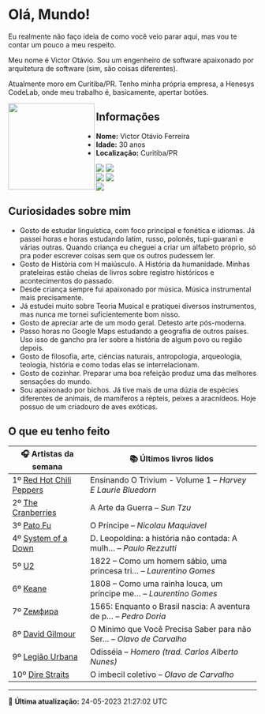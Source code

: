 # Olá, Mundo!

Eu realmente não faço ideia de como você veio parar aqui, mas vou te contar um pouco a meu respeito.

Meu nome é Victor Otávio. Sou um engenheiro de software apaixonado por arquitetura de software (sim, são coisas diferentes).

Atualmente moro em Curitiba/PR. Tenho minha própria empresa, a Henesys CodeLab, onde meu trabalho é, basicamente, apertar botões.

<img align="left" src="https://github.com/vctrtvfrrr/vctrtvfrrr/raw/master/octocat.png" alt="" width="175" />

## Informações

- **Nome:** Victor Otávio Ferreira
- **Idade:** 30 anos
- **Localização:** Curitiba/PR

[![](https://img.shields.io/badge/LinkedIn-victorotavio-blue)](https://www.linkedin.com/in/victorotavio/) [![](https://img.shields.io/badge/Twitter-@vctrtvfrrr-blue)](https://twitter.com/vctrtvfrrr)  
[![](https://img.shields.io/badge/GitHub-vctrtvfrrr-24292e)](https://github.com/vctrtvfrrr) [![](https://img.shields.io/badge/GitLab-vctrtvfrrr-ec5d16)](https://gitlab.com/vctrtvfrrr)  
[![](https://img.shields.io/badge/Email-victor@otavioferreira.com.br-red)](mailto:victor@otavioferreira.com.br)  

## Curiosidades sobre mim

-   Gosto de estudar linguística, com foco principal e fonética e idiomas. Já passei horas e horas estudando latim, russo, polonês, tupi-guarani e várias outras. Quando criança eu cheguei a criar um alfabeto próprio, só pra poder escrever coisas sem que os outros pudessem ler.
-   Gosto de História com H maiúsculo. A História da humanidade. Minhas prateleiras estão cheias de livros sobre registro históricos e acontecimentos do passado.
-   Desde criança sempre fui apaixonado por música. Música instrumental mais precisamente.
-   Já estudei muito sobre Teoria Musical e pratiquei diversos instrumentos, mas nunca me tornei suficientemente bom nisso.
-   Gosto de apreciar arte de um modo geral. Detesto arte pós-moderna.
-   Passo horas no Google Maps estudando a geografia de outros países. Uso isso de gancho pra ler sobre a história de algum povo ou região depois.
-   Gosto de filosofia, arte, ciências naturais, antropologia, arqueologia, teologia, história e como todas elas se interrelacionam.
-   Gosto de cozinhar. Preparar uma boa refeição produz uma das melhores sensações do mundo.
-   Sou apaixonado por bichos. Já tive mais de uma dúzia de espécies diferentes de animais, de mamiferos a répteis, peixes a aracnídeos. Hoje possuo de um criadouro de aves exóticas.


## O que eu tenho feito

|                             🎧 Artistas da semana                             |                      📚 Últimos livros lidos                      |
|-------------------------------------------------------------------------------|-------------------------------------------------------------------|
| 1º [Red Hot Chili Peppers](https://www.last.fm/music/Red+Hot+Chili+Peppers)   | Ensinando O Trivium - Volume 1	–	_Harvey E Laurie Bluedorn_         |
| 2º [The Cranberries](https://www.last.fm/music/The+Cranberries)               | A Arte da Guerra	–	_Sun Tzu_                                        |
| 3º [Pato Fu](https://www.last.fm/music/Pato+Fu)                               | O Príncipe	–	_Nicolau Maquiavel_                                    |
| 4º [System of a Down](https://www.last.fm/music/System+of+a+Down)             | D. Leopoldina: a história não contada: A mulh…	–	_Paulo Rezzutti_   |
| 5º [U2](https://www.last.fm/music/U2)                                         | 1822 – Como um homem sábio, uma princesa tri…	–	_Laurentino Gomes_  |
| 6º [Keane](https://www.last.fm/music/Keane)                                   | 1808 – Como uma rainha louca, um príncipe me…	–	_Laurentino Gomes_  |
| 7º [Zемфира](https://www.last.fm/music/Z%D0%B5%D0%BC%D1%84%D0%B8%D1%80%D0%B0) | 1565: Enquanto o Brasil nascia: A aventura de p…	–	_Pedro Doria_    |
| 8º [David Gilmour](https://www.last.fm/music/David+Gilmour)                   | O Mínimo que Você Precisa Saber para não Ser…	–	_Olavo de Carvalho_ |
| 9º [Legião Urbana](https://www.last.fm/music/Legi%C3%A3o+Urbana)              | Odisséia	–	_Homero (trad. Carlos Alberto Nunes)_                    |
| 10º [Dire Straits](https://www.last.fm/music/Dire+Straits)                    | O imbecil coletivo	–	_Olavo de Carvalho_                            |


---

🚀 **Última atualização:** 24-05-2023 21:27:02 UTC